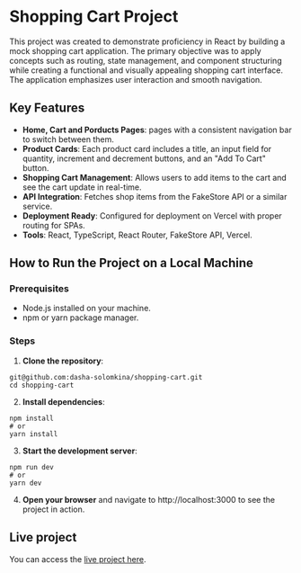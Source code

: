 # Shopping Cart Project

This project was created to demonstrate proficiency in React by building a mock shopping cart application. The primary objective was to apply concepts such as routing, state management, and component structuring while creating a functional and visually appealing shopping cart interface. The application emphasizes user interaction and smooth navigation.

## Key Features
- **Home, Cart and Porducts Pages**: pages with a consistent navigation bar to switch between them.
- **Product Cards**: Each product card includes a title, an input field for quantity, increment and decrement buttons, and an "Add To Cart" button.
- **Shopping Cart Management**: Allows users to add items to the cart and see the cart update in real-time.
- **API Integration**: Fetches shop items from the FakeStore API or a similar service.
- **Deployment Ready**: Configured for deployment on Vercel with proper routing for SPAs.
- **Tools**: React, TypeScript, React Router, FakeStore API, Vercel.

## How to Run the Project on a Local Machine

### Prerequisites

- Node.js installed on your machine.
- npm or yarn package manager.

### Steps

1. **Clone the repository**:

```
git@github.com:dasha-solomkina/shopping-cart.git
cd shopping-cart
```

2. **Install dependencies**:

```
npm install
# or
yarn install
```

3. **Start the development server**:

```
npm run dev
# or
yarn dev
```

4. **Open your browser** and navigate to http://localhost:3000 to see the project in action.

## Live project

You can access the [live project here](https://shopping-cart-lime-eta.vercel.app/).
